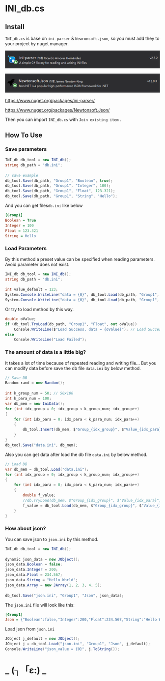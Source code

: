 

# INI_db.cs

## Install

`INI_db.cs` is base on `ini-parser` & `Newronsoft.json`, so you must add they to your project by nuget manager.

![image-20201204092302802](pic/readme/image-20201204092302802.png)

![image-20201207093435152](pic/readme/image-20201207093435152.png)

https://www.nuget.org/packages/ini-parser/

https://www.nuget.org/packages/Newtonsoft.Json/

Then you can import `INI_db.cs` with `Join existing item` .

## How To Use

### Save parameters

```c#
INI_db db_tool = new INI_db();           
string db_path = "db.ini";

// save example
db_tool.Save(db_path, "Group1", "Boolean", true);
db_tool.Save(db_path, "Group1", "Integer", 100);
db_tool.Save(db_path, "Group1", "Float", 123.321);
db_tool.Save(db_path, "Group1", "String", "Hello");
```

And you can get files`db.ini` like below

```ini
[Group1]
Boolean = True
Integer = 100
Float = 123.321
String = Hello
```

### Load Parameters

By this method a preset value can be specified when reading parameters. Avoid parameter does not exist.

```C#
INI_db db_tool = new INI_db();
string db_path = "db.ini";

int value_default = 123;
System.Console.WriteLine("data = {0}", db_tool.Load(db_path, "Group1", "Integer", value_default)); // data = 100
System.Console.WriteLine("data = {0}", db_tool.Load(db_path, "Group1", "Integer_1", value_default)); // data = 123
```

Or try to load method by this way.

```c#
double oValue;
if (db_tool.TryLoad(db_path, "Group1", "Float", out oValue))
    Console.WriteLine($"Load Success, data = {oValue}"); // Load Success, data = 123.321
else
    Console.WriteLine("Load Failed");
```

### The amount of data is a little big?

It takes a lot of time because of repeated reading and writing file... But you can modify data before save the db file `data.ini` by below method.

```c#
// Save DB
Random rand = new Random();

int k_group_num = 50; // 50x100
int k_para_num = 100;
var db_mem = new IniData();
for (int idx_group = 0; idx_group < k_group_num; idx_group++)
{
    for (int idx_para = 0; idx_para < k_para_num; idx_para++)
    {
        db_tool.Insert(db_mem, $"Group_{idx_group}", $"Value_{idx_para}", rand.NextDouble());
    }
}
db_tool.Save("data.ini", db_mem);
```

Also you can get data after load the db file `data.ini` by below method.

```c#
// Load DB
var db_mem = db_tool.Load("data.ini");
for (int idx_group = 0; idx_group < k_group_num; idx_group++)
{
    for (int idx_para = 0; idx_para < k_para_num; idx_para++)
    {
        double f_value;
        //db.TryLoad(db_mem, $"Group_{idx_group}", $"Value_{idx_para}", out f_value);
        f_value = db_tool.Load(db_mem, $"Group_{idx_group}", $"Value_{idx_para}", 0.0);
    }
}
```

### How about json?

You can save json to `json.ini` by this method.

```c#
INI_db db_tool = new INI_db();

dynamic json_data = new JObject();
json_data.Boolean = false;
json_data.Integer = 200;
json_data.Float = 234.567;
json_data.String = "Hello World";
json_data.Array = new JArray(1, 2, 3, 4, 5);

db_tool.Save("json.ini", "Group1", "Json", json_data);
```

The `json.ini` file will look like this:

```ini
[Group1]
Json = {"Boolean":false,"Integer":200,"Float":234.567,"String":"Hello World","Array":[1,2,3,4,5]}
```

Load json from `json.ini`

```c#
JObject j_default = new JObject();
JObject j = db_tool.Load("json.ini", "Group1", "Json", j_default);
Console.WriteLine("json_value = {0}", j.ToString());
```



# _ (┐「ε:) _

